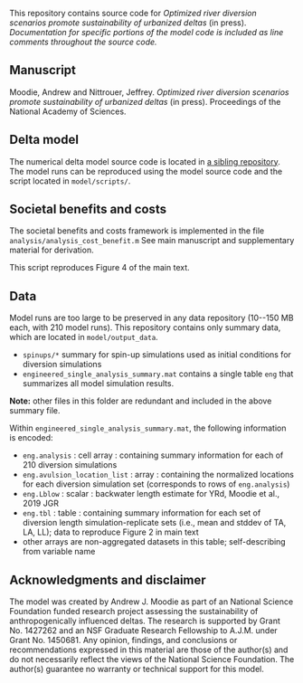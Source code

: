 This repository contains source code for *Optimized river diversion scenarios promote sustainability of urbanized deltas* (in press).  _Documentation for specific portions of the model code is included as line comments throughout the source code._

## Manuscript

Moodie, Andrew and Nittrouer, Jeffrey. *Optimized river diversion scenarios promote sustainability of urbanized deltas* (in press). Proceedings of the National Academy of Sciences.


## Delta model
The numerical delta model source code is located in [a sibling repository](https://github.com/amoodie/paper_resources/tree/master/Moodie_deltaiclobebuilding).
The model runs can be reproduced using the model source code and the script located in `model/scripts/`.


## Societal benefits and costs
The societal benefits and costs framework is implemented in the file `analysis/analysis_cost_benefit.m`
See main manuscript and supplementary material for derivation.

This script reproduces Figure 4 of the main text.

## Data

Model runs are too large to be preserved in any data repository (10--150 MB each, with 210 model runs).
This repository contains only summary data, which are located in `model/output_data`.

* `spinups/*` summary for spin-up simulations used as initial conditions for diversion simulations
* `engineered_single_analysis_summary.mat` contains a single table `eng` that summarizes all model simulation results.

**Note:** other files in this folder are redundant and included in the above summary file.

Within `engineered_single_analysis_summary.mat`, the following information is encoded:

* `eng.analysis` : cell array : containing summary information for each of 210 diversion simulations
* `eng.avulsion_location_list` : array : containing the normalized locations for each diversion simulation set (corresponds to rows of `eng.analysis`)
* `eng.Lblow` : scalar : backwater length estimate for YRd, Moodie et al., 2019 JGR
* `eng.tbl` : table : containing summary information for each set of diversion length simulation-replicate sets (i.e., mean and stddev of TA, LA, LL); data to reproduce Figure 2 in main text
* other arrays are non-aggregated datasets in this table; self-describing from variable name


## Acknowledgments and disclaimer
The model was created by Andrew J. Moodie as part of an National Science Foundation funded research project assessing the sustainability of anthropogenically influenced deltas.
The research is supported by Grant No. 1427262 and an NSF Graduate Research Fellowship to A.J.M. under Grant No. 1450681.
Any opinion, findings, and conclusions or recommendations expressed in this material are those of the author(s) and do not necessarily reflect the views of the National Science Foundation.
The author(s) guarantee no warranty or technical support for this model.
